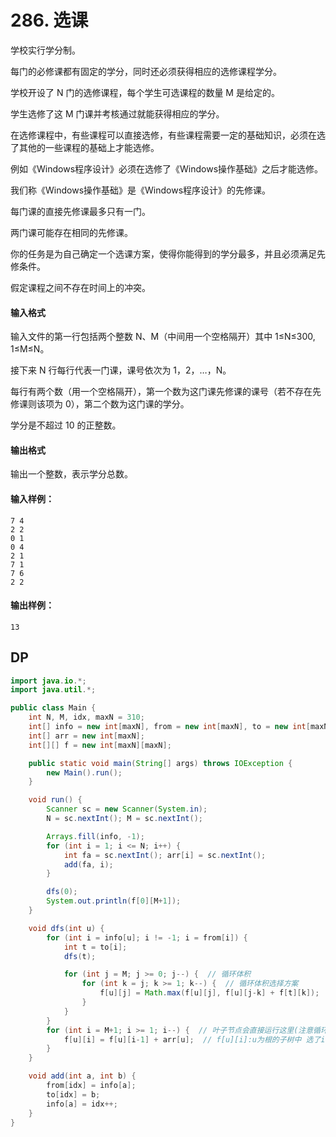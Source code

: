 # 286. 选课

学校实行学分制。

每门的必修课都有固定的学分，同时还必须获得相应的选修课程学分。

学校开设了 N 门的选修课程，每个学生可选课程的数量 M 是给定的。

学生选修了这 M 门课并考核通过就能获得相应的学分。

在选修课程中，有些课程可以直接选修，有些课程需要一定的基础知识，必须在选了其他的一些课程的基础上才能选修。

例如《Windows程序设计》必须在选修了《Windows操作基础》之后才能选修。

我们称《Windows操作基础》是《Windows程序设计》的先修课。

每门课的直接先修课最多只有一门。

两门课可能存在相同的先修课。

你的任务是为自己确定一个选课方案，使得你能得到的学分最多，并且必须满足先修条件。

假定课程之间不存在时间上的冲突。

#### 输入格式

输入文件的第一行包括两个整数 N、M（中间用一个空格隔开）其中 1≤N≤300, 1≤M≤N。

接下来 N 行每行代表一门课，课号依次为 1，2，…，N。

每行有两个数（用一个空格隔开），第一个数为这门课先修课的课号（若不存在先修课则该项为 0），第二个数为这门课的学分。

学分是不超过 10 的正整数。

#### 输出格式

输出一个整数，表示学分总数。

#### 输入样例：

```
7 4
2 2
0 1
0 4
2 1
7 1
7 6
2 2
```

#### 输出样例：

```
13
```



## DP

```java
import java.io.*;
import java.util.*;

public class Main {
    int N, M, idx, maxN = 310;
    int[] info = new int[maxN], from = new int[maxN], to = new int[maxN];
    int[] arr = new int[maxN];
    int[][] f = new int[maxN][maxN];

    public static void main(String[] args) throws IOException {
        new Main().run();
    }

    void run() {
        Scanner sc = new Scanner(System.in);
        N = sc.nextInt(); M = sc.nextInt();

        Arrays.fill(info, -1);
        for (int i = 1; i <= N; i++) {
            int fa = sc.nextInt(); arr[i] = sc.nextInt();
            add(fa, i);
        }

        dfs(0);
        System.out.println(f[0][M+1]);
    }

    void dfs(int u) {
        for (int i = info[u]; i != -1; i = from[i]) {
            int t = to[i];
            dfs(t);

            for (int j = M; j >= 0; j--) {  // 循环体积
                for (int k = j; k >= 1; k--) {  // 循环体积选择方案
                    f[u][j] = Math.max(f[u][j], f[u][j-k] + f[t][k]);
                }
            }
        }
        for (int i = M+1; i >= 1; i--) {  // 叶子节点会直接运行这里(注意循环倒序, 节点原因)
            f[u][i] = f[u][i-1] + arr[u];  // f[u][i]:u为根的子树中 选了i门(不包含第i门)的 最高分
        }
    }

    void add(int a, int b) {
        from[idx] = info[a];
        to[idx] = b;
        info[a] = idx++;
    }
}
```

